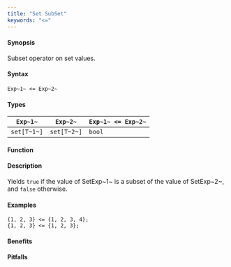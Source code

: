 ```yaml
---
title: "Set SubSet"
keywords: "<="
---
```


#### Synopsis

Subset operator on set values.

#### Syntax

`Exp~1~ <= Exp~2~`

#### Types


| `Exp~1~`    |  `Exp~2~`    | `Exp~1~ <= Exp~2~`   |
| --- | --- | --- |
| `set[T~1~]` |  `set[T~2~]` | `bool`                 |


#### Function

#### Description

Yields `true` if the value of SetExp~1~ is a subset of the value of SetExp~2~, and `false` otherwise.

#### Examples

```rascal-shell
{1, 2, 3} <= {1, 2, 3, 4};
{1, 2, 3} <= {1, 2, 3};
```

#### Benefits

#### Pitfalls

